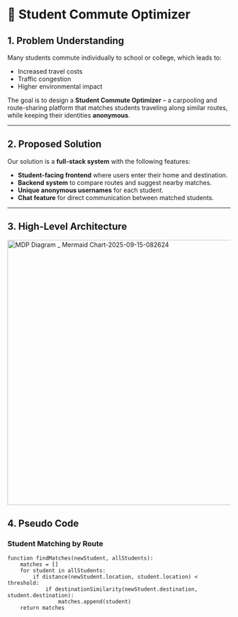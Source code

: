 # 🚗 Student Commute Optimizer

## 1. Problem Understanding  
Many students commute individually to school or college, which leads to:  
- Increased travel costs  
- Traffic congestion  
- Higher environmental impact  

The goal is to design a **Student Commute Optimizer** – a carpooling and route-sharing platform that matches students traveling along similar routes, while keeping their identities **anonymous**.

---

## 2. Proposed Solution  
Our solution is a **full-stack system** with the following features:  
- **Student-facing frontend** where users enter their home and destination.  
- **Backend system** to compare routes and suggest nearby matches.  
- **Unique anonymous usernames** for each student.  
- **Chat feature** for direct communication between matched students.  

---

## 3. High-Level Architecture  

<img width="3840" height="598" alt="MDP Diagram _ Mermaid Chart-2025-09-15-082624" src="https://github.com/user-attachments/assets/465abf6e-9d5f-4d5a-85d1-ffba58ac6f35" />


## 4. Pseudo Code  

### Student Matching by Route
```pseudo
function findMatches(newStudent, allStudents):
    matches = []
    for student in allStudents:
        if distance(newStudent.location, student.location) < threshold:
            if destinationSimilarity(newStudent.destination, student.destination):
                matches.append(student)
    return matches
